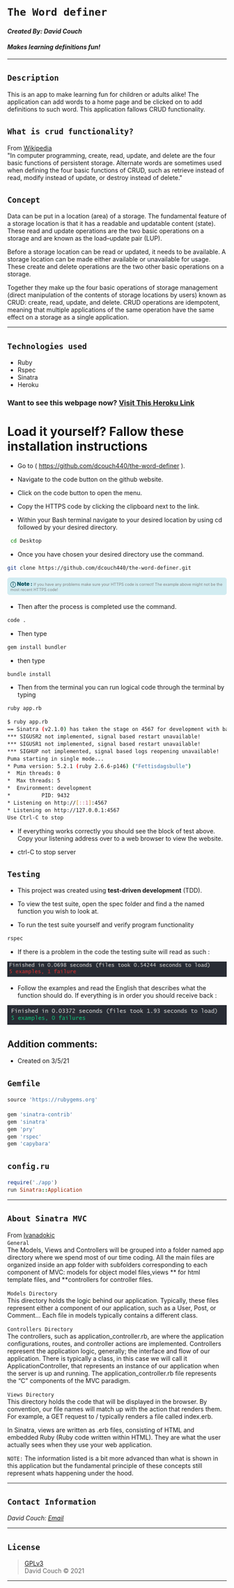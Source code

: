 # `The Word definer`
#### *Created By: David Couch*

#### *Makes learning definitions fun!*
* * *
## `Description`
This is an app to make learning fun for children or adults alike! The application can add words to a home page and be clicked on to add definitions to such word. This application fallows CRUD functionality.

## `What is crud functionality?`
From [Wikipedia](https://en.wikipedia.org/wiki/Create,_read,_update_and_delete)\
"In computer programming, create, read, update, and delete are the four basic functions of persistent storage. Alternate words are sometimes used when defining the four basic functions of CRUD, such as retrieve instead of read, modify instead of update, or destroy instead of delete."

## `Concept`
Data can be put in a location (area) of a storage. The fundamental feature of a storage location is that it has a readable and updatable content (state). These read and update operations are the two basic operations on a storage and are known as the load–update pair (LUP).

Before a storage location can be read or updated, it needs to be available. A storage location can be made either available or unavailable for usage. These create and delete operations are the two other basic operations on a storage.

Together they make up the four basic operations of storage management (direct manipulation of the contents of storage locations by users) known as CRUD: create, read, update, and delete. CRUD operations are idempotent, meaning that multiple applications of the same operation have the same effect on a storage as a single application.


* * *

## `Technologies used`

* Ruby
* Rspec
* Sinatra
* Heroku

### Want to see this webpage now? <a href="https://polar-ravine-97022.herokuapp.com/">Visit This Heroku Link</a>

# Load it yourself? Fallow these installation instructions

* Go to ( https://github.com/dcouch440/the-word-definer ).
* Navigate to the code button on the github website.

* Click on the code button to open the menu.

- Copy the HTTPS code by clicking the clipboard next to the link.

- Within your Bash terminal navigate to your desired location by using cd followed by your desired directory.
```bash
 cd Desktop
```

- Once you have chosen your desired directory use the command.
```bash
git clone https://github.com/dcouch440/the-word-definer.git
```

<div
  style="
    background-color: #d1ecf1;
    color: grey; padding: 6px;
    font-size: 9px;
    border-radius: 5px;
    border: 1px solid #d4ecf1;
    margin-bottom: 18px"
>
  <span
    style="
      font-size: 12px;
      font-weight: 600;
      color: #0c5460;"
  >
    ⓘ
  </span>
  <span
    style="
      font-size: 12px;
      font-weight: 900;
      color: #0c5460;
      margin-bottom: 24px"
  >
    Note :
  </span>
  If you have any problems make sure your HTTPS code is correct! The example above might not be the most recent HTTPS code!
</div>


* Then after the process is completed use the command.

``` bash
code .
```

* Then type

``` bash
gem install bundler
```
* then type

``` bash
bundle install
```
* Then from the terminal you can run logical code through the terminal by typing

```bash
ruby app.rb
```

```bash
$ ruby app.rb
== Sinatra (v2.1.0) has taken the stage on 4567 for development with backup from Puma
*** SIGUSR2 not implemented, signal based restart unavailable!
*** SIGUSR1 not implemented, signal based restart unavailable!
*** SIGHUP not implemented, signal based logs reopening unavailable!
Puma starting in single mode...
* Puma version: 5.2.1 (ruby 2.6.6-p146) ("Fettisdagsbulle")
*  Min threads: 0
*  Max threads: 5
*  Environment: development
*          PID: 9432
* Listening on http://[::1]:4567
* Listening on http://127.0.0.1:4567
Use Ctrl-C to stop
```

* If everything works correctly you should see the block of test above. Copy your listening address over to a web browser to view the website.

* ctrl-C to stop server
## `Testing`
* This project was created using **test-driven development** (TDD).

* To view the test suite, open the spec folder and find a the named function you wish to look at.

* To run the test suite yourself and verify program functionality

```bash
rspec
```

* If there is a problem in the code the testing suite will read as such :

<div>
  <img src="public/img/rspec-f2.PNG" alt="Failing RSpec test">
</div>

* Follow the examples and read the English that describes what the function should do. If everything is in order you should receive back :
<div>
  <img src="public/img/rspec-p.PNG" alt="Passing RSpec test">
</div>

## Addition comments:
* Created on 3/5/21

## `Gemfile`
```ruby
source 'https://rubygems.org'

gem 'sinatra-contrib'
gem 'sinatra'
gem 'pry'
gem 'rspec'
gem 'capybara'
```

## `config.ru`
```ruby
require('./app')
run Sinatra::Application
```
* * *


## `About Sinatra MVC`
From <a href="https://ivanadokic.github.io/sinatra_mvc_file_structure#:~:text=rb%20file%20represents%20the%20%E2%80%9CC,for%20the%20user%20to%20see.">Ivanadokic</a>\
`General`\
The Models, Views and Controllers will be grouped into a folder named app directory where we spend most of our time coding. All the main files are organized inside an app folder with subfolders corresponding to each component of MVC: models for object model files,views ** for html template files, and **controllers for controller files.

`Models Directory`\
This directory holds the logic behind our application. Typically, these files represent either a component of our application, such as a User, Post, or Comment… Each file in models typically contains a different class.

`Controllers Directory`\
The controllers, such as application_controller.rb, are where the application configurations, routes, and controller actions are implemented. Controllers represent the application logic, generally; the interface and flow of our application. There is typically a class, in this case we will call it ApplicationController, that represents an instance of our application when the server is up and running. The application_controller.rb file represents the “C” components of the MVC paradigm.

`Views Directory`\
This directory holds the code that will be displayed in the browser. By convention, our file names will match up with the action that renders them. For example, a GET request to / typically renders a file called index.erb.

In Sinatra, views are written as .erb files, consisting of HTML and embedded Ruby (Ruby code written within HTML). They are what the user actually sees when they use your web application.

`NOTE:` The information listed is a bit more advanced than what is shown in this application but the fundamental principle of these concepts still represent whats happening under the hood.
* * *
## `Contact Information`
_David Couch: [Email](dcouch440@gmail.com)_
* * *

## `License`
> [GPLv3](https://choosealicense.com/licenses/gpl-3.0/)\
> David Couch &copy; 2021
* * *
